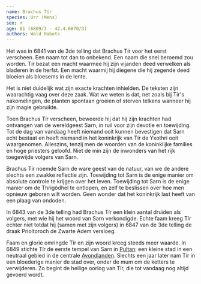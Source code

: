 ```yaml
---
name: Brachus Tír
species: Urr (Mens)
sex: ♂
age: 61 (6809/3 - 42.4.6870/3)
authors: Wald Habets
---
```


Het was in 6841 van de 3de telling dat Brachus Tír voor het eerst verscheen. Een naam tot dan to onbekend. Een naam die snel beroemd zou worden. Tír bezat een macht waarmee hij zijn vijanden deed verwelken als bladeren in de herfst. Een macht waarmij hij diegene die hij zegende deed bloeien als bloesems in de lente.

Het is niet duidelijk wat zijn exacte krachten inhielden. De teksten zijn waarachtig vaag over deze zaak. Wat we weten is dat, net zoals bij Tír's nakomelingen, de planten spontaan groeien of sterven telkens wanneer hij zijn magie gebruikte.

Toen Brachus Tír verscheen, beweerde hij dat hij zijn krachten had ontvangen van de wereldgeest Sarn, in ruil voor zijn devotie en toewijding. Tot de dag van vandaag heeft niemand ooit kunnen bevestigen dat Sarn echt bestaat en heeft niemand in het koninkrijk van Tír de Yxothri ooit waargenomen. Alleszins, tenzij men de woorden van de koninklijke families en hoge priesters geloofd. Niet de min zijn de inwonders van het rijk toegewijde volgers van Sarn.

Brachus Tír noemde Sarn de ware geest van de natuur, van we de andere slechts een zwakke reflectie zijn. Toewijding tot Sarn is de enige manier om absolute controle te krijgen over het leven. Toewijding tot Sarn is de enige manier om de Thrigôdhel te ontlopen, en zelf te beslissen over hoe men opnieuw geboren wilt worden. Geen wonder dat het koninkrijk last heeft van een plaag van ondoden.

In 6843 van de 3de telling had Brachus Tír een klein aantal druïden als volgers, met wie hij het woord van Sarn verkondigde. Echte faam kreeg Tír echter niet totdat hij (samen met zijn volgers) in 6847 van de 3de telling de draak Prioltoroch de Zwarte Adem versloeg.

Faam en glorie omringde Tír en zijn woord kreeg steeds meer waarde. In 6849 stichte Tír de eerste tempel van Sarn in [Pultan](/wiki/cities/pultan): een kleine stad in een neutraal gebied in de centrale [Avondlanden](/wiki/geography/avondlanden). Slechts een jaar later nam Tír in een bloederige manier de stad over, onder de mum om de ketters te verwijderen. Zo begint de heilige oorlog van Tír, die tot vandaag nog altijd gevoerd wordt.